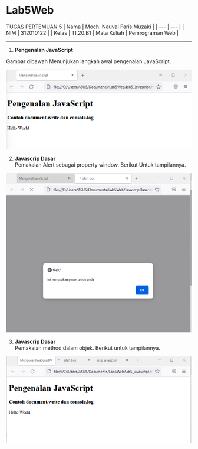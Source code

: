 # Lab5Web
TUGAS PERTEMUAN 5
| Nama | Moch. Nauval Faris Muzaki |
| --- | --- |
| NIM | 312010122 |
| Kelas | TI.20.B1
| Mata Kuliah | Pemrograman Web |
<hr>

1. **Pengenalan JavaScript**

Gambar dibawah Menunjukan langkah awal pengenalan JavaScript.

![Pengenalan](pictures/gambar1.png)
<br>

2. **Javascrip Dasar<br>**
Pemakaian Alert sebagai property window. Berikut Untuk tampilannya.

![dasar](pictures/gambar2.png)
<br>

3. **Javascrip Dasar<br>** 
Pemakaian method dalam objek. Berikut untuk tampilannya.

![method](pictures/gambar3.png)
